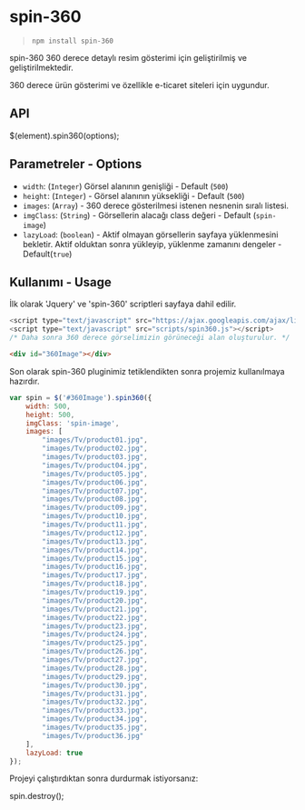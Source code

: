 # spin-360

> `npm install spin-360`

spin-360 360 derece detaylı resim gösterimi için geliştirilmiş ve geliştirilmektedir. 

360 derece ürün gösterimi ve özellikle e-ticaret siteleri için uygundur. 

## API

$(element).spin360(options);

## Parametreler - Options

* `width`: (`Integer`) Görsel alanının genişliği - Default (`500`)
* `height`: (`Integer`) - Görsel alanının yüksekliği - Default (`500`)
* `images`: (`Array`) - 360 derece gösterilmesi istenen nesnenin sıralı listesi.
* `imgClass`: (`String`) - Görsellerin alacağı class değeri - Default (`spin-image`)
* `lazyLoad`: (`boolean`) - Aktif olmayan görsellerin sayfaya yüklenmesini bekletir. Aktif olduktan sonra yükleyip, yüklenme zamanını dengeler - Default(`true`)

## Kullanımı - Usage

İlk olarak 'Jquery' ve 'spin-360' scriptleri sayfaya dahil edilir.

```javascript
<script type="text/javascript" src="https://ajax.googleapis.com/ajax/libs/jquery/3.1.1/jquery.min.js"></script>
<script type="text/javascript" src="scripts/spin360.js"></script>
/* Daha sonra 360 derece görselimizin görüneceği alan oluşturulur. */
```

```html
<div id="360Image"></div>
```

Son olarak spin-360 pluginimiz tetiklendikten sonra projemiz kullanılmaya hazırdır.

```javascript
var spin = $('#360Image').spin360({
    width: 500,
    height: 500,
    imgClass: 'spin-image',
    images: [
        "images/Tv/product01.jpg",
        "images/Tv/product02.jpg",
        "images/Tv/product03.jpg",
        "images/Tv/product04.jpg",
        "images/Tv/product05.jpg",
        "images/Tv/product06.jpg",
        "images/Tv/product07.jpg",
        "images/Tv/product08.jpg",
        "images/Tv/product09.jpg",
        "images/Tv/product10.jpg",
        "images/Tv/product11.jpg",
        "images/Tv/product12.jpg",
        "images/Tv/product13.jpg",
        "images/Tv/product14.jpg",
        "images/Tv/product15.jpg",
        "images/Tv/product16.jpg",
        "images/Tv/product17.jpg",
        "images/Tv/product18.jpg",
        "images/Tv/product19.jpg",
        "images/Tv/product20.jpg",
        "images/Tv/product21.jpg",
        "images/Tv/product22.jpg",
        "images/Tv/product23.jpg",
        "images/Tv/product24.jpg",
        "images/Tv/product25.jpg",
        "images/Tv/product26.jpg",
        "images/Tv/product27.jpg",
        "images/Tv/product28.jpg",
        "images/Tv/product29.jpg",
        "images/Tv/product30.jpg",
        "images/Tv/product31.jpg",
        "images/Tv/product32.jpg",
        "images/Tv/product33.jpg",
        "images/Tv/product34.jpg",
        "images/Tv/product35.jpg",
        "images/Tv/product36.jpg"
    ],
    lazyLoad: true
});
```

Projeyi çalıştırdıktan sonra durdurmak istiyorsanız:

spin.destroy();

